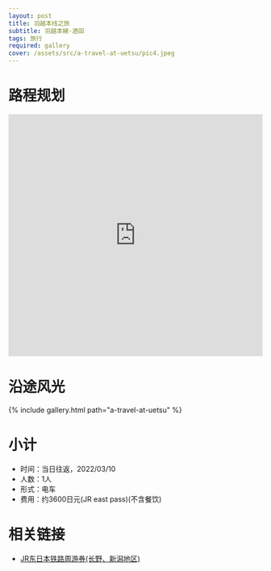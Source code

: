 ```yaml
---
layout: post
title: 羽越本线之旅
subtitle: 羽越本線·酒田
tags: 旅行
required: gallery
cover: /assets/src/a-travel-at-uetsu/pic4.jpeg
---
```


# 路程规划

<iframe src="https://www.google.com/maps/embed?pb=!1m14!1m12!1m3!1d582749.3286632802!2d139.293627263453!3d38.464397051620026!2m3!1f0!2f0!3f0!3m2!1i1024!2i768!4f13.1!5e0!3m2!1szh-CN!2sjp!4v1646881536920!5m2!1szh-CN!2sjp" width="100%" height="480" style="border:0;" loading="lazy"></iframe>

# 沿途风光

{% include gallery.html path="a-travel-at-uetsu" %}

# 小计

- 时间：当日往返，2022/03/10
- 人数：1人
- 形式：电车
- 费用：约3600日元(JR east pass)(不含餐饮)

# 相关链接

- [JR东日本铁路周游券(长野、新潟地区)](https://www.jreast.co.jp/multi/zh-CHS/pass/eastpass_n.html)

